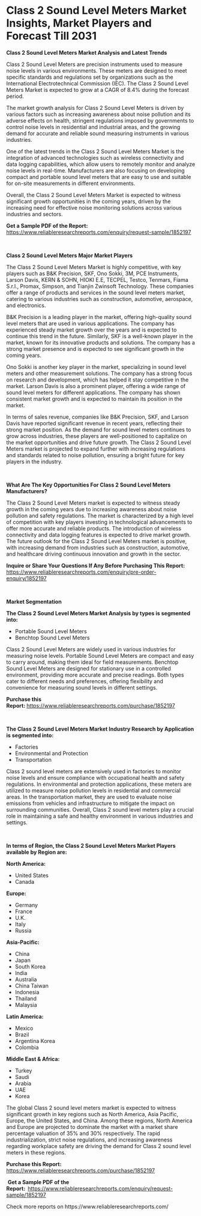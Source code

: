 <p><h1>Class 2 Sound Level Meters Market Insights, Market Players and Forecast Till 2031</h1></p><p><strong>Class 2 Sound Level Meters Market Analysis and Latest Trends</strong></p>
<p><p>Class 2 Sound Level Meters are precision instruments used to measure noise levels in various environments. These meters are designed to meet specific standards and regulations set by organizations such as the International Electrotechnical Commission (IEC). The Class 2 Sound Level Meters Market is expected to grow at a CAGR of 8.4% during the forecast period.</p><p>The market growth analysis for Class 2 Sound Level Meters is driven by various factors such as increasing awareness about noise pollution and its adverse effects on health, stringent regulations imposed by governments to control noise levels in residential and industrial areas, and the growing demand for accurate and reliable sound measuring instruments in various industries.</p><p>One of the latest trends in the Class 2 Sound Level Meters Market is the integration of advanced technologies such as wireless connectivity and data logging capabilities, which allow users to remotely monitor and analyze noise levels in real-time. Manufacturers are also focusing on developing compact and portable sound level meters that are easy to use and suitable for on-site measurements in different environments.</p><p>Overall, the Class 2 Sound Level Meters Market is expected to witness significant growth opportunities in the coming years, driven by the increasing need for effective noise monitoring solutions across various industries and sectors.</p></p>
<p><strong>Get a Sample PDF of the Report:&nbsp;</strong> <a href="https://www.reliableresearchreports.com/enquiry/request-sample/1852197">https://www.reliableresearchreports.com/enquiry/request-sample/1852197</a></p>
<p>&nbsp;</p>
<p><strong>Class 2 Sound Level Meters Major Market Players</strong></p>
<p><p>The Class 2 Sound Level Meters Market is highly competitive, with key players such as B&K Precision, SKF, Ono Sokki, 3M, PCE Instruments, Larson Davis, KERN & SOHN, HIOKI E.E, TECPEL, Testco, Tenmars, Fiama S.r.l., Promax, Simpson, and Tianjin Zwinsoft Technology. These companies offer a range of products and services in the sound level meters market, catering to various industries such as construction, automotive, aerospace, and electronics.</p><p>B&K Precision is a leading player in the market, offering high-quality sound level meters that are used in various applications. The company has experienced steady market growth over the years and is expected to continue this trend in the future. Similarly, SKF is a well-known player in the market, known for its innovative products and solutions. The company has a strong market presence and is expected to see significant growth in the coming years.</p><p>Ono Sokki is another key player in the market, specializing in sound level meters and other measurement solutions. The company has a strong focus on research and development, which has helped it stay competitive in the market. Larson Davis is also a prominent player, offering a wide range of sound level meters for different applications. The company has shown consistent market growth and is expected to maintain its position in the market.</p><p>In terms of sales revenue, companies like B&K Precision, SKF, and Larson Davis have reported significant revenue in recent years, reflecting their strong market position. As the demand for sound level meters continues to grow across industries, these players are well-positioned to capitalize on the market opportunities and drive future growth. The Class 2 Sound Level Meters market is projected to expand further with increasing regulations and standards related to noise pollution, ensuring a bright future for key players in the industry.</p></p>
<p>&nbsp;</p>
<p><strong>What Are The Key Opportunities For Class 2 Sound Level Meters Manufacturers?</strong></p>
<p><p>The Class 2 Sound Level Meters market is expected to witness steady growth in the coming years due to increasing awareness about noise pollution and safety regulations. The market is characterized by a high level of competition with key players investing in technological advancements to offer more accurate and reliable products. The introduction of wireless connectivity and data logging features is expected to drive market growth. The future outlook for the Class 2 Sound Level Meters market is positive, with increasing demand from industries such as construction, automotive, and healthcare driving continuous innovation and growth in the sector.</p></p>
<p><strong>Inquire or Share Your Questions If Any Before Purchasing This Report:</strong> <a href="https://www.reliableresearchreports.com/enquiry/pre-order-enquiry/1852197">https://www.reliableresearchreports.com/enquiry/pre-order-enquiry/1852197</a></p>
<p>&nbsp;</p>
<p><strong>Market Segmentation</strong></p>
<p><strong>The Class 2 Sound Level Meters Market Analysis by types is segmented into:</strong></p>
<p><ul><li>Portable Sound Level Meters</li><li>Benchtop Sound Level Meters</li></ul></p>
<p><p>Class 2 Sound Level Meters are widely used in various industries for measuring noise levels. Portable Sound Level Meters are compact and easy to carry around, making them ideal for field measurements. Benchtop Sound Level Meters are designed for stationary use in a controlled environment, providing more accurate and precise readings. Both types cater to different needs and preferences, offering flexibility and convenience for measuring sound levels in different settings.</p></p>
<p><strong>Purchase this Report:&nbsp;</strong><a href="https://www.reliableresearchreports.com/purchase/1852197">https://www.reliableresearchreports.com/purchase/1852197</a></p>
<p>&nbsp;</p>
<p><strong>The Class 2 Sound Level Meters Market Industry Research by Application is segmented into:</strong></p>
<p><ul><li>Factories</li><li>Environmental and Protection</li><li>Transportation</li></ul></p>
<p><p>Class 2 sound level meters are extensively used in factories to monitor noise levels and ensure compliance with occupational health and safety regulations. In environmental and protection applications, these meters are utilized to measure noise pollution levels in residential and commercial areas. In the transportation market, they are used to evaluate noise emissions from vehicles and infrastructure to mitigate the impact on surrounding communities. Overall, Class 2 sound level meters play a crucial role in maintaining a safe and healthy environment in various industries and settings.</p></p>
<p>&nbsp;</p>
<p><strong>In terms of Region, the Class 2 Sound Level Meters Market Players available by Region are:</strong></p>
<p>
    <p> <strong> North America: </strong>
        <ul>
            <li>United States</li>
            <li>Canada</li>
        </ul>
        </p> 
    <p> <strong> Europe: </strong>
        <ul>
            <li>Germany</li>
            <li>France</li>
            <li>U.K.</li>
            <li>Italy</li>
            <li>Russia</li>
        </ul>
        </p> 
    <p> <strong> Asia-Pacific: </strong>
        <ul>
            <li>China</li>
            <li>Japan</li>
            <li>South Korea</li>
            <li>India</li>
            <li>Australia</li>
            <li>China Taiwan</li>
            <li>Indonesia</li>
            <li>Thailand</li>
            <li>Malaysia</li>
        </ul>
        </p> 
    <p> <strong> Latin America: </strong>
        <ul>
            <li>Mexico</li>
            <li>Brazil</li>
            <li>Argentina Korea</li>
            <li>Colombia</li>
        </ul>
        </p> 
    <p> <strong> Middle East & Africa: </strong>
        <ul>
            <li>Turkey</li>
            <li>Saudi</li>
            <li>Arabia</li>
            <li>UAE</li>
            <li>Korea</li>
        </ul>
    </p>
    </p>
<p><p>The global Class 2 sound level meters market is expected to witness significant growth in key regions such as North America, Asia Pacific, Europe, the United States, and China. Among these regions, North America and Europe are projected to dominate the market with a market share percentage valuation of 35% and 30% respectively. The rapid industrialization, strict noise regulations, and increasing awareness regarding workplace safety are driving the demand for Class 2 sound level meters in these regions.</p></p>
<p><strong>Purchase this Report: </strong><a href="https://www.reliableresearchreports.com/purchase/1852197">https://www.reliableresearchreports.com/purchase/1852197</a></p>
<p>&nbsp;<strong>Get a Sample PDF of the Report:&nbsp;&nbsp;</strong><a href="https://www.reliableresearchreports.com/enquiry/request-sample/1852197">https://www.reliableresearchreports.com/enquiry/request-sample/1852197</a></p>
<p><strong></strong></p>
<p>Check more reports on https://www.reliableresearchreports.com/</p>
